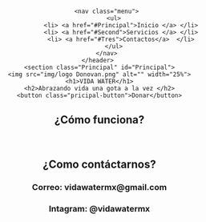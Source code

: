 <!DOCTYPE html>
<html lang="en">
<head>
    <meta charset="UTF-8">
    <meta name="viewport" content="width=device-width, initial-scale=1.0">
    <title>Vida Water</title>
    <link rel="stylesheet" href="estilo.css">
    <link rel="preconnect" href="https://fonts.googleapis.com">
<link rel="preconnect" href="https://fonts.gstatic.com" crossorigin>
<link href="https://fonts.googleapis.com/css2?family=Exo+2&display=swap" rel="stylesheet">
<link rel="preconnect" href="https://fonts.googleapis.com">
<link rel="preconnect" href="https://fonts.gstatic.com" crossorigin>
<link href="https://fonts.googleapis.com/css2?family=Dancing+Script:wght@400..700&family=Mooli&display=swap" rel="stylesheet">
</head>
<body>
    <header class="header">
        <figure class="logo">
            <img src="img/logo Donovan.png" alt="">
        </figure>

        <nav class="menu">
            <ul>
                <li> <a href="#Principal">Inicio </a> </li>
                <li> <a href="#Second">Servicios </a> </li>
                <li> <a href="#Tres">Contactos</a>  </li>
            </ul>
        </nav>
    </header> 
    <section class="Principal" id="Principal">
    <img src="img/logo Donovan.png" alt="" width="25%">
    <h1>VIDA WATER</h1>
    <h2>Abrazando vida una gota a la vez </h2>
    <button class="pricipal-button">Donar</button>
</section>
<section class="Second" id="Second">
<h1>¿Cómo funciona? </h1>
<img src="" alt="">
<img src="img/Captura de pantalla (1824).png" alt="">
</section>
<section class="Tres" id="Tres">
    <h2>¿Como contáctarnos?</h2>
    <h3>Correo: vidawatermx@gmail.com</h3>
    <h3>Intagram: @vidawatermx</h3>
</section>
</body>
</html>
